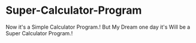 # Super-Calculator-Program
Now it's a Simple Calculator Program.! But My Dream one day it's Will be a Super Calculator Program.! 
